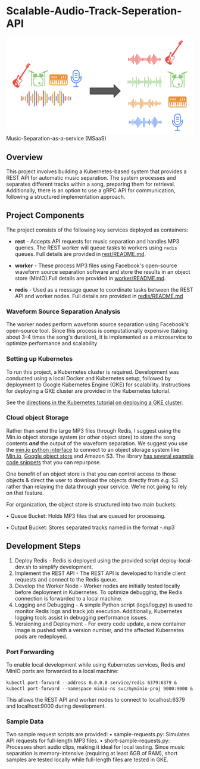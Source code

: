 # Scalable-Audio-Track-Seperation-API
![separation](images/music_separation.png)
Music-Separation-as-a-service (MSaaS)
## Overview
This project involves building a Kubernetes-based system that provides a REST API for automatic music separation. The system processes and separates different tracks within a song, preparing them for retrieval. Additionally, there is an option to use a gRPC API for communication, following a structured implementation approach.
## Project Components

The project consists of the following key services deployed as containers:

+ **rest** - Accepts API requests for music separation and handles MP3 queries. The REST worker will queue tasks to workers using `redis` queues. Full details are provided in [rest/README.md](rest/README.md).

+ **worker** - These process MP3 files using Facebook's open-source waveform source separation software and store the results in an object store (MinIO).Full details are provided in [worker/README.md](worker/README.md).
  
+ **redis** - Used as a message queue to coordinate tasks between the REST API and worker nodes. Full details are provided in [redis/README.md](redis/README.md.)

### Waveform Source Separation Analysis
The worker nodes perform waveform source separation using Facebook's open-source tool. Since this process is computationally expensive (taking about 3-4 times the song's duration), it is implemented as a microservice to optimize performance and scalability

### Setting up Kubernetes
To run this project, a Kubernetes cluster is required. Development was conducted using a local Docker and Kubernetes setup, followed by deployment to Google Kubernetes Engine (GKE) for scalability. Instructions for deploying a GKE cluster are provided in the Kubernetes tutorial.

See the [directions in the Kubernetes tutorial on deploying a GKE cluster](https://github.com/cu-csci-4253-datacenter/kubernetes-tutorial/tree/master/07-guestbook-on-gke).

### Cloud object Storage

Rather than send the large MP3 files through Redis, I suggest using the Min.io object storage system (or other object store) to store the song contents ***and*** the output of the waveform separation. 
We suggest you use the [min.io python interface](https://min.io/docs/minio/linux/developers/python/API.html) to connect to an object storage system like [Min.io](https://github.com/cu-csci-4253-datacenter/kubernetes-tutorial/tree/master/06-minio), [Google object store](https://cloud.google.com/storage) and Amazon S3.
The library [has several example code snippets](https://github.com/minio/minio-py/tree/release/examples) that you can repurpose.

One benefit of an object store is that you can control access to those objects & direct the user to download the objects directly from *e.g.* S3 rather than relaying the data through your service. We're not going to rely on that feature.

For organization, the object store is structured into two main buckets:

•	Queue Bucket: Holds MP3 files that are queued for processing.

•	Output Bucket: Stores separated tracks named in the format <songhash>-<track>.mp3


## Development Steps

1.	Deploy Redis - Redis is deployed using the provided script deploy-local-dev.sh to simplify development.
2.	Implement the REST API - The REST API is developed to handle client requests and connect to the Redis queue.
3.	Develop the Worker Node - Worker nodes are initially tested locally before deployment in Kubernetes. To optimize debugging, the Redis connection is forwarded to a local machine.
4.	Logging and Debugging - A simple Python script (logs/log.py) is used to monitor Redis logs and track job execution. Additionally, Kubernetes logging tools assist in debugging performance issues.
5.	Versioning and Deployment - For every code update, a new container image is pushed with a version number, and the affected Kubernetes pods are redeployed.

### Port Forwarding

To enable local development while using Kubernetes services, Redis and MinIO ports are forwarded to a local machine:
```
kubectl port-forward --address 0.0.0.0 service/redis 6379:6379 &
kubectl port-forward --namespace minio-ns svc/myminio-proj 9000:9000 &
```
This allows the REST API and worker nodes to connect to localhost:6379 and localhost:9000 during development.

### Sample Data
Two sample request scripts are provided:
•	sample-requests.py: Simulates API requests for full-length MP3 files.
•	short-sample-requests.py: Processes short audio clips, making it ideal for local testing.
Since music separation is memory-intensive (requiring at least 6GB of RAM), short samples are tested locally while full-length files are tested in GKE.

